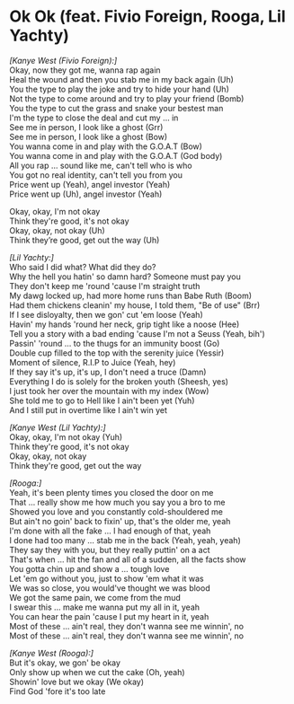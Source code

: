 # Ok Ok (feat. Fivio Foreign, Rooga, Lil Yachty)

_[Kanye West (Fivio Foreign):]_  
Okay, now they got me, wanna rap again  
Heal the wound and then you stab me in my back again (Uh)  
You the type to play the joke and try to hide your hand (Uh)  
Not the type to come around and try to play your friend (Bomb)  
You the type to cut the grass and snake your bestest man  
I'm the type to close the deal and cut my … in  
See me in person, I look like a ghost (Grr)  
See me in person, I look like a ghost (Bow)  
You wanna come in and play with the G.O.A.T (Bow)  
You wanna come in and play with the G.O.A.T (God body)  
All you rap … sound like me, can't tell who is who  
You got no real identity, can't tell you from you  
Price went up (Yeah), angel investor (Yeah)  
Price went up (Uh), angel investor (Yeah)  

Okay, okay, I'm not okay  
Think they're good, it's not okay  
Okay, okay, not okay (Uh)  
Think they’re good, get out the way (Uh)  

_[Lil Yachty:]_  
Who said I did what? What did they do?  
Why the hell you hatin' so damn hard? Someone must pay you  
They don't keep me 'round 'cause I'm straight truth  
My dawg locked up, had more home runs than Babe Ruth (Boom)  
Had them chickens cleanin' my house, I told them, "Be of use" (Brr)  
If I see disloyalty, then we gon' cut 'em loose (Yeah)  
Havin' my hands 'round her neck, grip tight like a noose (Hee)  
Tell you a story with a bad ending 'cause I'm not a Seuss (Yeah, bih')  
Passin' 'round … to the thugs for an immunity boost (Go)  
Double cup filled to the top with the serenity juice (Yessir)  
Moment of silence, R.I.P to Juice (Yeah, hey)  
If they say it's up, it's up, I don't need a truce (Damn)  
Everything I do is solely for the broken youth (Sheesh, yes)  
I just took her over the mountain with my index (Wow)  
She told me to go to Hell like I ain't been yet (Yuh)  
And I still put in overtime like I ain't win yet  

_[Kanye West (Lil Yachty):]_  
Okay, okay, I'm not okay (Yuh)  
Think they're good, it's not okay  
Okay, okay, not okay  
Think they're good, get out the way  

_[Rooga:]_  
Yeah, it's been plenty times you closed the door on me  
That … really show me how much you say you a bro to me  
Showed you love and you constantly cold-shouldered me  
But ain't no goin' back to fixin' up, that's the older me, yeah  
I'm done with all the fake … I had enough of that, yeah  
I done had too many … stab me in the back (Yeah, yeah, yeah)  
They say they with you, but they really puttin' on a act  
That's when … hit the fan and all of a sudden, all the facts show  
You gotta chin up and show a … tough love  
Let 'em go without you, just to show 'em what it was  
We was so close, you would've thought we was blood  
We got the same pain, we come from the mud  
I swear this … make me wanna put my all in it, yeah  
You can hear the pain 'cause I put my heart in it, yeah  
Most of these … ain't real, they don't wanna see me winnin', no  
Most of these … ain't real, they don't wanna see me winnin', no  

_[Kanye West (Rooga):]_  
But it's okay, we gon' be okay  
Only show up when we cut the cake (Oh, yeah)  
Showin' love but we okay (We okay)  
Find God 'fore it's too late
